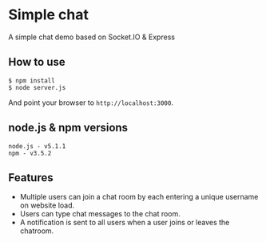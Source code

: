 # Simple chat 

A simple chat demo based on Socket.IO & Express

## How to use

```
$ npm install
$ node server.js
```

And point your browser to `http://localhost:3000`.

## node.js & npm versions

```
node.js - v5.1.1
npm - v3.5.2
```

## Features

- Multiple users can join a chat room by each entering a unique username
on website load.
- Users can type chat messages to the chat room.
- A notification is sent to all users when a user joins or leaves
the chatroom.
